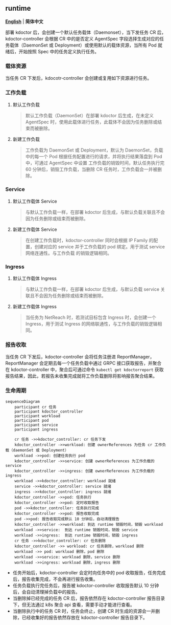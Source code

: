 ## runtime

[**English**](./runtime.md) | **简体中文**

部署 kdoctor 后，会创建一个默认任务载体（Daemonset），当下发任务 CR 后，kdoctor-controller 会根据 CR 中的是否定义 AgentSpec 字段选择生成对应的任务载体（DaemonSet 或 Deployment）或使用默认的载体资源，当所有 Pod 就绪后，开始按照 Spec 中的任务定义执行任务。

### 载体资源

当任务 CR 下发后，kdocotr-controller 会创建或复用如下资源进行任务。

### 工作负载

1. 默认工作负载
    >默认工作负载（DaemonSet）在部署 kdoctor 后生成，在未定义 AgentSpec 时，使用此载体进行任务，此载体不会因为任务删除或结束而被删除。

2. 新建工作负载
    >工作负载为 DaemonSet 或 Deployment，默认为 DaemonSet，负载中的每一个 Pod 根据任务配置进行的请求，并将执行结果落盘到 Pod 中，可通过 AgentSpec 中设置
    > 工作负载的销毁时间，默认任务执行完 60 分钟后，销毁工作负载，当删除 CR 任务时，工作负载会一并被删除。

### Service

1. 默认工作载体 Service
    >与默认工作负载一样，在部署 kdoctor 后生成，与默认负载关联且不会因为任务删除或结束而被删除。
2. 新建工作载体 Service
    >在创建工作负载时，kdoctor-controller 同时会根据 IP Family 的配置，创建对应的 service 并于工作负载的 pod 绑定。用于测试 service 网络连通性。与工作负载
    >的销毁逻辑相同。

### Ingress

1. 默认工作载体 Ingress
   >与默认工作负载一样，在部署 kdoctor 后生成，与默认负载 service 关联且不会因为任务删除或结束而被删除。
2. 新建工作载体 Ingress
   >当任务为 NetReach 时，若测试目标包含 Ingress 时，会创建一个 Ingress，用于测试 Ingress 的网络联通性，与工作负载的销毁逻辑相同。
   

### 报告收取

当任务 CR 下发后，kdoctor-controller 会将任务注册进 ReportManager，ReportManager 会定期去每一个任务负载中通过 GRPC 接口获取报告，并聚合
在 kdoctor-controller 中，聚合后可通过命令 `kubectl get kdoctorreport` 获取报告结果，因此，若报告未收集完成就将工作负载删除将影响报告聚合结果。


###  生命周期

```mermaid
sequenceDiagram
    participant cr 任务
    participant kdoctor_controller
    participant workload
    participant pod
    participant service
    participant ingress

    cr 任务 ->>kdoctor_controller: cr 任务下发
    kdoctor_controller ->>workload: 创建 ownerReferences 为任务 cr 工作负载（daemonSet 或 Deployment）
    workload ->>pod: 创建任务执行 pod
    kdoctor_controller ->>service: 创建 ownerReferences 为工作负载的 service
    kdoctor_controller ->>ingress: 创建 ownerReferences 为工作负载的 ingress
    workload ->>kdoctor_controller: workload 就绪
    service ->>kdoctor_controller: service 就绪
    ingress ->>kdoctor_controller: ingress 就绪
    kdoctor_controller ->>pod: 任务执行
    kdoctor_controller ->>pod: 定时收取报告
    pod ->>kdoctor_controller: 任务执行完成
    kdoctor_controller ->>pod: 报告收取完成
    pod ->>pod: 报告收取完成默认 10 分钟后，自动清理报告
    kdoctor_controller ->>workload: 到达 runtime 销毁时间，销毁 workload
    workload ->>service:  到达 runtime 销毁时间，销毁 service
    workload ->>ingress:  到达 runtime 销毁时间，销毁 ingress
    cr 任务 ->>kdoctor_controller: cr 任务删除
    kdoctor_controller ->> workload: cr 任务删除，workload 删除
    workload ->> pod: workload 删除，pod 删除
    workload ->>service: workload 删除，service 删除
    workload ->>ingress: workload 删除，ingress 删除
```

* 任务开始后，kdoctor-controller 会定时向任务中的 pod 收取报告，任务完成后，报告收集完成，不会再进行报告收集。
* 任务负载执行完任务后，报告被 kdoctor-controller 收取报告默认 10 分钟后，会自动清理掉负载中的报告。
* 当删除掉已经完成的任务 CR 后，报告依然存在 kdoctor-controller 报告目录下，但无法通过 k8s 聚合 api 查看，需要手动才能进行查看。
* 当删除执行中的任务 CR 时，任务会终止，创建 CR 时生成的资源会一并删除，已经收集好的报告依然存放在 kdoctor-controller 报告目录下。